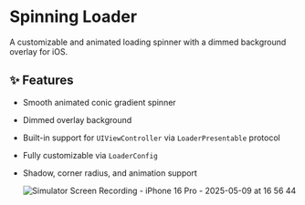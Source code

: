 # Spinning Loader

A customizable and animated loading spinner with a dimmed background overlay for iOS.

## ✨ Features

- Smooth animated conic gradient spinner
- Dimmed overlay background
- Built-in support for `UIViewController` via `LoaderPresentable` protocol
- Fully customizable via `LoaderConfig`
- Shadow, corner radius, and animation support

  ![Simulator Screen Recording - iPhone 16 Pro - 2025-05-09 at 16 56 44](https://github.com/user-attachments/assets/3d2bd244-d708-42a1-a732-247c69a50654)
